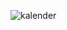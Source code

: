 ![kalender](https://raw.githubusercontent.com/Arkroot-Innovations/kalender/main/images/kalender.png)
